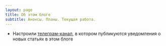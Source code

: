 ```yaml
---
layout: page
title: Об этом блоге
subtitle: Анонсы. Планы. Текущая работа.
---
```

- Настроили [телеграм-канал][a85077ec], в котором публикуются уведомления о новых статьях в этом блоге  

  [a85077ec]: https://t.me/toponim "Информационный канал в поддержку этого блога"
